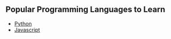 ## Popular Programming Languages to Learn

- [Python](https://python.org)
- [Javascript](https://github.com/getify/You-Dont-Know-JS)